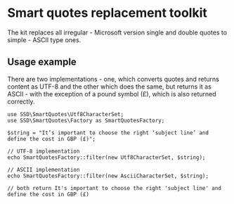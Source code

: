 # Smart quotes replacement toolkit

The kit replaces all irregular - Microsoft version single and double quotes to simple - ASCII type ones.

## Usage example

There are two implementations - one, which converts quotes and returns content as UTF-8
and the other which does the same, but returns it as ASCII - with the exception of a pound symbol (£),
which is also returned correctly.

```
use SSD\SmartQuotes\Utf8CharacterSet;
use SSD\SmartQuotes\Factory as SmartQuotesFactory;

$string = "It’s important to choose the right ‘subject line’ and define the cost in GBP (£)";

// UTF-8 implementation
echo SmartQuotesFactory::filter(new Utf8CharacterSet, $string);

// ASCII implementation
echo SmartQuotesFactory::filter(new AsciiCharacterSet, $string);

// both return It's important to choose the right 'subject line' and define the cost in GBP (£)
```